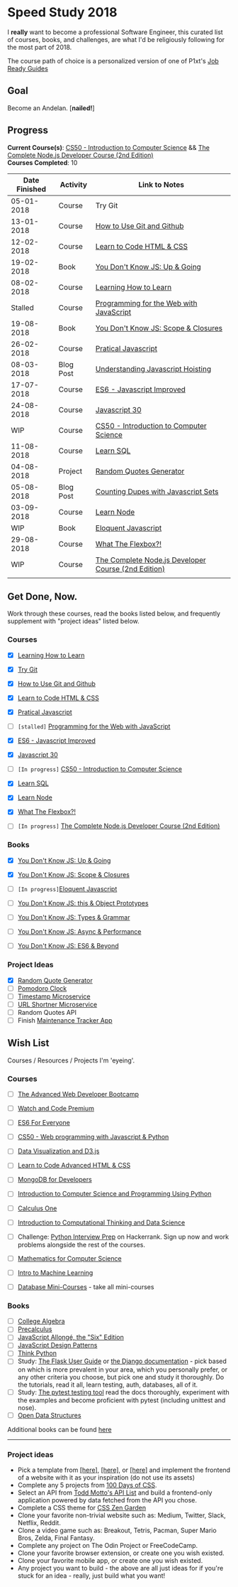 # Speed Study 2018

I **really** want to become a professional Software Engineer, this curated list of courses, books, and challenges, are what I'd be religiously following for the most part of 2018.

The course path of choice is a personalized version of one of P1xt's [Job Ready Guides](https://github.com/P1xt/p1xt-guides/blob/master/job-ready-python-edition.md)

## Goal

Become an Andelan. [**nailed!**]

## Progress

**Current Course(s)**: [CS50 - Introduction to Computer Science](https://www.edx.org/course/cs50s-introduction-computer-science-harvardx-cs50x) && [The Complete Node.js Developer Course (2nd Edition)](https://www.udemy.com/the-complete-nodejs-developer-course-2/)  
**Courses Completed**: 10  

| Date Finished | Activity          | Link to Notes  												   				|  
| ------------- | ----------------- | ------------------------------------------------|
| 05-01-2018    | Course 				    | Try Git                                         |
| 13-01-2018 	  | Course 					  | [How to Use Git and Github](courses/how-to-use-git-and-github) |
| 12-02-2018 	  | Course					  | [Learn to Code HTML & CSS](courses/learn-to-code-html-and-css) |
| 19-02-2018	  | Book							| [You Don't Know JS: Up & Going](books/ydkjs-up-and-going)  |
| 08-02-2018	  | Course					  | [Learning How to Learn](courses/learning-how-to-learn) |
| Stalled 			| Course  					| [Programming for the Web with JavaScript](courses/programming-for-the-web-with-js) |
| 19-08-2018	  | Book						  | [You Don't Know JS: Scope & Closures](books/ydkjs-scope-and-closures)  |
| 26-02-2018	  | Course					  | [Pratical Javascript](courses/practical-javascript)  |
| 08-03-2018    | Blog Post   	    | [Understanding Javascript Hoisting](https://akhilo.me/code/javascript-hoisting/)  |
| 17-07-2018    | Course            | [ES6 - Javascript Improved](courses/es6/)  |
| 24-08-2018    | Course            | [Javascript 30](https://akhilome.github.io/js30/)  |
| WIP           | Course            | [CS50 - Introduction to Computer Science](courses/cs50) |
| 11-08-2018    | Course            | [Learn SQL](courses/learn-sql) |
| 04-08-2018    | Project           | [Random Quotes Generator](projects/random-quotes) |
| 05-08-2018    | Blog Post         | [Counting Dupes with Javascript Sets](https://akhilo.me/code/duplicate-javascript-set/) | 
| 03-09-2018    | Course            | [Learn Node](courses/learn-node)      |
| WIP           | Book              | [Eloquent Javascript](books/eloquent-js)  |
| 29-08-2018    | Course            | [What The Flexbox?!](courses/flexbox)    |
| WIP           | Course            | [The Complete Node.js Developer Course (2nd Edition)](https://www.udemy.com/the-complete-nodejs-developer-course-2/) |
| | | |



## Get Done, Now. 

Work through these courses, read the books listed below, and frequently supplement with "project ideas" listed below.

### Courses 

- [x]  [Learning How to Learn](https://www.coursera.org/learn/learning-how-to-learn)
- [x]  [Try Git](https://try.github.io/levels/1/challenges/1)
- [x]  [How to Use Git and Github](https://www.udacity.com/course/how-to-use-git-and-github--ud775)
- [x]  [Learn to Code HTML & CSS](http://learn.shayhowe.com/html-css/)    
- [x]  [Pratical Javascript](https://watchandcode.com/p/practical-javascript) 
- [ ]  `[stalled]` [Programming for the Web with JavaScript](https://www.edx.org/course/programming-web-javascript-pennx-sd4x) 
- [x]  [ES6 - Javascript Improved](https://www.udacity.com/course/es6-javascript-improved--ud356) 
- [x]  [Javascript 30](https://javascript30.com/) 
- [ ]  `[In progress]` [CS50 - Introduction to Computer Science](https://www.edx.org/course/cs50s-introduction-computer-science-harvardx-cs50x) 
- [x]  [Learn SQL](https://www.codecademy.com/learn/learn-sql/) 
- [x]  [Learn Node](https://learnnode.com/) 
- [x]  [What The Flexbox?!](https://flexbox.io/) 
- [ ]  `[In progress]` [The Complete Node.js Developer Course (2nd Edition)](https://www.udemy.com/the-complete-nodejs-developer-course-2/) 


### Books 

- [x]  [You Don't Know JS: Up & Going](https://github.com/getify/You-Dont-Know-JS/blob/master/up%20&%20going/README.md#you-dont-know-js-up--going)    
- [x]  [You Don't Know JS: Scope & Closures](https://github.com/getify/You-Dont-Know-JS/blob/master/scope%20&%20closures/README.md#you-dont-know-js-scope--closures) 
- [ ]  `[In progress]`[Eloquent Javascript](https://eloquentjavascript.net) 
- [ ]  [You Don't Know JS: this & Object Prototypes](https://github.com/getify/You-Dont-Know-JS/blob/master/this%20&%20object%20prototypes/README.md#you-dont-know-js-this--object-prototypes)
- [ ]  [You Don't Know JS: Types & Grammar](https://github.com/getify/You-Dont-Know-JS/blob/master/types%20&%20grammar/README.md#you-dont-know-js-types--grammar)   
- [ ]  [You Don't Know JS: Async & Performance](https://github.com/getify/You-Dont-Know-JS/blob/master/async%20&%20performance/README.md#you-dont-know-js-async--performance) 
- [ ]  [You Don't Know JS: ES6 & Beyond](https://github.com/getify/You-Dont-Know-JS/blob/master/es6%20&%20beyond/README.md#you-dont-know-js-es6--beyond)  


### Project Ideas

- [x]  [Random Quote Generator](https://learn.freecodecamp.org/front-end-libraries/front-end-libraries-projects/build-a-random-quote-machine/) 
- [ ]  [Pomodoro Clock](https://learn.freecodecamp.org/front-end-libraries/front-end-libraries-projects/build-a-pomodoro-clock/) 
- [ ]  [Timestamp Microservice](https://learn.freecodecamp.org/apis-and-microservices/apis-and-microservices-projects/timestamp-microservice/) 
- [ ]  [URL Shortner Microservice](https://learn.freecodecamp.org/apis-and-microservices/apis-and-microservices-projects/url-shortener-microservice/) 
- [ ]  Random Quotes API 
- [ ]  Finish [Maintenance Tracker App](https://github.com/akhilome/mantrckr) 

## Wish List

Courses / Resources / Projects I'm 'eyeing'.

### Courses

- [ ]  [The Advanced Web Developer Bootcamp](https://www.udemy.com/the-advanced-web-developer-bootcamp/) 
- [ ]  [Watch and Code Premium](https://watchandcode.com/p/premium) 
- [ ]  [ES6 For Everyone](https://es6.io/) 
- [ ]  [CS50 - Web programming with Javascript & Python](https://www.edx.org/course/cs50s-web-programming-with-python-and-javascript-0) 
- [ ]  [Data Visualization and D3.js](https://www.udacity.com/course/data-visualization-and-d3js--ud507)
- [ ]  [Learn to Code Advanced HTML & CSS](http://learn.shayhowe.com/advanced-html-css/) 
- [ ]  [MongoDB for Developers](https://university.mongodb.com/courses/M101P/about) 
- [ ]  [Introduction to Computer Science and Programming Using Python](https://www.edx.org/course/introduction-computer-science-mitx-6-00-1x-11) 
- [ ]  [Calculus One](https://www.coursera.org/learn/calculus1)  
- [ ]  [Introduction to Computational Thinking and Data Science](https://www.edx.org/course/introduction-computational-thinking-data-mitx-6-00-2x-6) 
- [ ]  Challenge: [Python Interview Prep](https://www.hackerrank.com/chingu-challenge-3) on Hackerrank. Sign up now and work problems alongside the rest of the courses.
- [ ]  [Mathematics for Computer Science](https://ocw.mit.edu/courses/electrical-engineering-and-computer-science/6-042j-mathematics-for-computer-science-spring-2015/index.htm) 
- [ ]  [Intro to Machine Learning](https://www.udacity.com/course/intro-to-machine-learning--ud120) 
- [ ]  [Database Mini-Courses](https://lagunita.stanford.edu/courses/DB/2014/SelfPaced/about) - take all mini-courses 


### Books

- [ ]  [College Algebra](https://openstax.org/details/books/college-algebra)
- [ ]  [Precalculus](https://openstax.org/details/books/precalculus)  
- [ ]  [JavaScript Allongé, the "Six" Edition](https://leanpub.com/javascriptallongesix)
- [ ]  [JavaScript Design Patterns](https://addyosmani.com/resources/essentialjsdesignpatterns/book/)
- [ ]  [Think Python](http://greenteapress.com/thinkpython2/thinkpython2.pdf)
- [ ]  Study: [The Flask User Guide](http://flask.pocoo.org/docs/0.12/) or [the Django documentation](https://docs.djangoproject.com/en/1.11/) - pick based on which is more prevalent in your area, which you personally prefer, or any other criteria you choose, but pick one and study it thoroughly. Do the tutorials, read it all, learn testing, auth, databases, all of it.
- [ ]  Study: [The pytest testing tool](https://docs.pytest.org/en/latest/) read the docs thoroughly, experiment with the examples and become proficient with pytest (including unittest and nose).
- [ ]  [Open Data Structures](http://www.aupress.ca/books/120226/ebook/99Z_Morin_2013-Open_Data_Structures.pdf) 

Additional books can be found [here](https://github.com/P1xt/speedstudy/blob/master/book-lists.md)

---

### Project ideas

*   Pick a template from [\[here\]](https://freebiesbug.com/psd-freebies/website-template/), [\[here\]](http://www.os-templates.com/free-website-templates), or [\[here\]](http://www.os-templates.com/free-website-templates) and implement the frontend of a website with it as your inspiration (do not use its assets)
*   Complete any 5 projects from [100 Days of CSS](https://100dayscss.com/).
*   Select an API from [Todd Motto's API List](https://github.com/toddmotto/public-apis) and build a frontend-only application powered by data fetched from the API you chose.
*   Complete a CSS theme for [CSS Zen Garden](http://www.csszengarden.com/)
*   Clone your favorite non-trivial website such as: Medium, Twitter, Slack, Netflix, Reddit.
*   Clone a video game such as: Breakout, Tetris, Pacman, Super Mario Bros, Zelda, Final Fantasy.
*   Complete any project on The Odin Project or FreeCodeCamp.
*   Clone your favorite browser extension, or create one you wish existed.
*   Clone your favorite mobile app, or create one you wish existed.
*   Any project you want to build - the above are all just ideas for if you're stuck for an idea - really, just build what you want!
